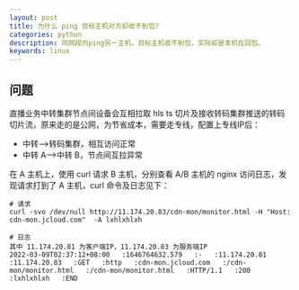 ```yaml
---
layout: post
title: 为什么 ping 目标主机对方却收不到包?
categories: python
description: 同网段内ping另一主机，目标主机收不到包，实际却是本机在回包。
keywords: linux
---
```


## 问题

直播业务中转集群节点间设备会互相拉取 hls ts 切片及接收转码集群推送的转码切片流，原来走的是公网，为节省成本，需要走专线，配置上专线IP后：

 - 中转-->转码集群，相互访问正常
 - 中转 A-->中转 B，节点间互拉异常

在 A 主机上，使用 curl 请求 B 主机，分别查看 A/B 主机的 nginx 访问日志，发现请求打到了 A 主机，curl 命令及日志见下：

```shell
# 请求
curl -svo /dev/null http://11.174.20.83/cdn-mon/monitor.html -H "Host: cdn-mon.jcloud.com"  -A lxhlxhlxh

# 日志
其中 11.174.20.81 为客户端IP，11.174.20.83 为服务端IP
2022-03-09T02:37:12+08:00   :1646764632.579   :-   :11.174.20.81   :11.174.20.83   :GET   :http   :cdn-mon.jcloud.com   :/cdn-mon/monitor.html   :/cdn-mon/monitor.html   :HTTP/1.1   :200   :lxhlxhlxh   :END
```





